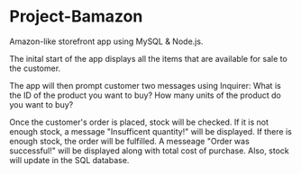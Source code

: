 # Project-Bamazon
Amazon-like storefront app using MySQL &amp; Node.js.

The inital start of the app displays all the items that are available for sale to the customer.

The app will then prompt customer two messages using Inquirer: What is the ID of the product you want to buy? How many units of the product do you want to buy?

Once the customer's order is placed, stock will be checked. If it is not enough stock, a message "Insufficent quantity!" will be displayed. If there is enough stock, the order will be fulfilled. A messeage "Order was successful!" will be displayed along with total cost of purchase. Also, stock will update in the SQL database.

